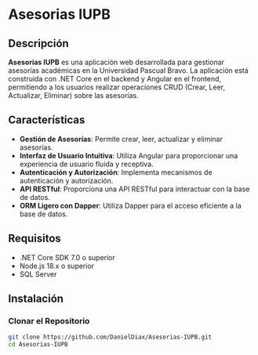 # Asesorias IUPB

## Descripción

**Asesorias IUPB** es una aplicación web desarrollada para gestionar asesorías académicas en la Universidad Pascual Bravo. La aplicación está construida con .NET Core en el backend y Angular en el frontend, permitiendo a los usuarios realizar operaciones CRUD (Crear, Leer, Actualizar, Eliminar) sobre las asesorías.

## Características

- **Gestión de Asesorías**: Permite crear, leer, actualizar y eliminar asesorías.
- **Interfaz de Usuario Intuitiva**: Utiliza Angular para proporcionar una experiencia de usuario fluida y receptiva.
- **Autenticación y Autorización**: Implementa mecanismos de autenticación y autorización.
- **API RESTful**: Proporciona una API RESTful para interactuar con la base de datos.
- **ORM Ligero con Dapper**: Utiliza Dapper para el acceso eficiente a la base de datos.

## Requisitos

- .NET Core SDK 7.0 o superior
- Node.js 18.x o superior
- SQL Server

## Instalación

### Clonar el Repositorio

```sh
git clone https://github.com/DanielDiax/Asesorias-IUPB.git
cd Asesorias-IUPB
